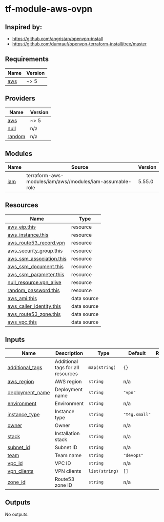 # tf-module-aws-ovpn

## Inspired by:
- https://github.com/angristan/openvpn-install
- https://github.com/dumrauf/openvpn-terraform-install/tree/master

<!-- BEGIN_TF_DOCS -->
## Requirements

| Name | Version |
|------|---------|
| <a name="requirement_aws"></a> [aws](#requirement\_aws) | ~> 5 |

## Providers

| Name | Version |
|------|---------|
| <a name="provider_aws"></a> [aws](#provider\_aws) | ~> 5 |
| <a name="provider_null"></a> [null](#provider\_null) | n/a |
| <a name="provider_random"></a> [random](#provider\_random) | n/a |

## Modules

| Name | Source | Version |
|------|--------|---------|
| <a name="module_iam"></a> [iam](#module\_iam) | terraform-aws-modules/iam/aws//modules/iam-assumable-role | 5.55.0 |

## Resources

| Name | Type |
|------|------|
| [aws_eip.this](https://registry.terraform.io/providers/hashicorp/aws/latest/docs/resources/eip) | resource |
| [aws_instance.this](https://registry.terraform.io/providers/hashicorp/aws/latest/docs/resources/instance) | resource |
| [aws_route53_record.vpn](https://registry.terraform.io/providers/hashicorp/aws/latest/docs/resources/route53_record) | resource |
| [aws_security_group.this](https://registry.terraform.io/providers/hashicorp/aws/latest/docs/resources/security_group) | resource |
| [aws_ssm_association.this](https://registry.terraform.io/providers/hashicorp/aws/latest/docs/resources/ssm_association) | resource |
| [aws_ssm_document.this](https://registry.terraform.io/providers/hashicorp/aws/latest/docs/resources/ssm_document) | resource |
| [aws_ssm_parameter.this](https://registry.terraform.io/providers/hashicorp/aws/latest/docs/resources/ssm_parameter) | resource |
| [null_resource.vpn_alive](https://registry.terraform.io/providers/hashicorp/null/latest/docs/resources/resource) | resource |
| [random_password.this](https://registry.terraform.io/providers/hashicorp/random/latest/docs/resources/password) | resource |
| [aws_ami.this](https://registry.terraform.io/providers/hashicorp/aws/latest/docs/data-sources/ami) | data source |
| [aws_caller_identity.this](https://registry.terraform.io/providers/hashicorp/aws/latest/docs/data-sources/caller_identity) | data source |
| [aws_route53_zone.this](https://registry.terraform.io/providers/hashicorp/aws/latest/docs/data-sources/route53_zone) | data source |
| [aws_vpc.this](https://registry.terraform.io/providers/hashicorp/aws/latest/docs/data-sources/vpc) | data source |

## Inputs

| Name | Description | Type | Default | Required |
|------|-------------|------|---------|:--------:|
| <a name="input_additional_tags"></a> [additional\_tags](#input\_additional\_tags) | Additional tags for all resources | `map(string)` | `{}` | no |
| <a name="input_aws_region"></a> [aws\_region](#input\_aws\_region) | AWS region | `string` | n/a | yes |
| <a name="input_deployment_name"></a> [deployment\_name](#input\_deployment\_name) | Deployment name | `string` | `"vpn"` | no |
| <a name="input_environment"></a> [environment](#input\_environment) | Environment | `string` | n/a | yes |
| <a name="input_instance_type"></a> [instance\_type](#input\_instance\_type) | Instance type | `string` | `"t4g.small"` | no |
| <a name="input_owner"></a> [owner](#input\_owner) | Owner | `string` | n/a | yes |
| <a name="input_stack"></a> [stack](#input\_stack) | Installation stack | `string` | n/a | yes |
| <a name="input_subnet_id"></a> [subnet\_id](#input\_subnet\_id) | Subnet ID | `string` | n/a | yes |
| <a name="input_team"></a> [team](#input\_team) | Team name | `string` | `"devops"` | no |
| <a name="input_vpc_id"></a> [vpc\_id](#input\_vpc\_id) | VPC ID | `string` | n/a | yes |
| <a name="input_vpn_clients"></a> [vpn\_clients](#input\_vpn\_clients) | VPN clients | `list(string)` | `[]` | no |
| <a name="input_zone_id"></a> [zone\_id](#input\_zone\_id) | Route53 zone ID | `string` | n/a | yes |

## Outputs

No outputs.
<!-- END_TF_DOCS -->